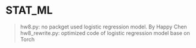# STAT_ML
> hw8.py: no packget used logistic regression model. By Happy Chen\
> hw8_rewrite.py: optimized code of logistic regression model base on Torch
